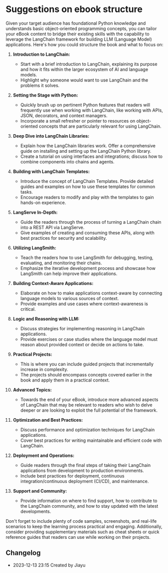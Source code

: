 # Suggestions on ebook structure

Given your target audience has foundational Python knowledge and understands basic object-oriented programming concepts, you can tailor your eBook content to bridge their existing skills with the capability to leverage the LangChain framework for building LLM (Language Model) applications. Here's how you could structure the book and what to focus on:

1. **Introduction to LangChain:**
   - Start with a brief introduction to LangChain, explaining its purpose and how it fits within the larger ecosystem of AI and language models.
   - Highlight why someone would want to use LangChain and the problems it solves.

2. **Setting the Stage with Python:**
   - Quickly brush up on pertinent Python features that readers will frequently use when working with LangChain, like working with APIs, JSON, decorators, and context managers.
   - Incorporate a small refresher or pointer to resources on object-oriented concepts that are particularly relevant for using LangChain.

3. **Deep Dive into LangChain Libraries:**
   - Explain how the LangChain libraries work. Offer a comprehensive guide on installing and setting up the LangChain Python library.
   - Create a tutorial on using interfaces and integrations; discuss how to combine components into chains and agents.

4. **Building with LangChain Templates:**
   - Introduce the concept of LangChain Templates. Provide detailed guides and examples on how to use these templates for common tasks.
   - Encourage readers to modify and play with the templates to gain hands-on experience.

5. **LangServe In-Depth:**
   - Guide the readers through the process of turning a LangChain chain into a REST API via LangServe.
   - Give examples of creating and consuming these APIs, along with best practices for security and scalability.

6. **Utilizing LangSmith:**
   - Teach the readers how to use LangSmith for debugging, testing, evaluating, and monitoring their chains.
   - Emphasize the iterative development process and showcase how LangSmith can help improve their applications.

7. **Building Context-Aware Applications:**
   - Elaborate on how to make applications context-aware by connecting language models to various sources of context.
   - Provide examples and use cases where context-awareness is critical.

8. **Logic and Reasoning with LLM:**
   - Discuss strategies for implementing reasoning in LangChain applications.
   - Provide exercises or case studies where the language model must reason about provided context or decide on actions to take.

9. **Practical Projects:**
   - This is where you can include guided projects that incrementally increase in complexity.
   - The projects should encompass concepts covered earlier in the book and apply them in a practical context.

10. **Advanced Topics:**
    - Towards the end of your eBook, introduce more advanced aspects of LangChain that may be relevant to readers who wish to delve deeper or are looking to exploit the full potential of the framework.

11. **Optimization and Best Practices:**
    - Discuss performance and optimization techniques for LangChain applications.
    - Cover best practices for writing maintainable and efficient code with LangChain.

12. **Deployment and Operations:**
    - Guide readers through the final steps of taking their LangChain applications from development to production environments.
    - Include best practices for deployment, continuous integration/continuous deployment (CI/CD), and maintenance.

13. **Support and Community:**
    - Provide information on where to find support, how to contribute to the LangChain community, and how to stay updated with the latest developments.

Don't forget to include plenty of code samples, screenshots, and real-life scenarios to keep the learning process practical and engaging. Additionally, consider providing supplementary materials such as cheat sheets or quick reference guides that readers can use while working on their projects. 

## Changelog

- 2023-12-13 23:15 Created by Jiayu